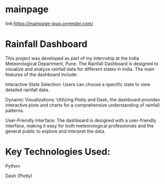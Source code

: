 # mainpage
link:https://mainpage-jpuq.onrender.com/

# Rainfall Dashboard

This project was developed as part of my internship at the India Meteorological Department, Pune. The Rainfall Dashboard is designed to visualize and analyze rainfall data for different states in India. The main features of the dashboard include:

Interactive State Selection: Users can choose a specific state to view detailed rainfall data.

Dynamic Visualizations: Utilizing Plotly and Dash, the dashboard provides interactive plots and charts for a comprehensive understanding of rainfall patterns.

User-Friendly Interface: The dashboard is designed with a user-friendly interface, making it easy for both meteorological professionals and the general public to explore and interpret the data.

# Key Technologies Used:

Python

Dash (Plotly)
